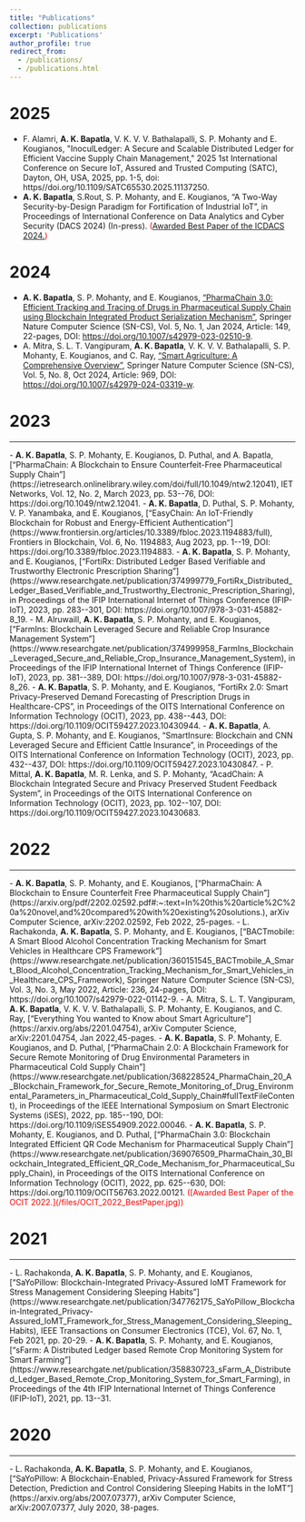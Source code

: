 ```yaml
---
title: "Publications"
collection: publications
excerpt: 'Publications'
author_profile: true
redirect_from: 
  - /publications/
  - /publications.html
---
```

2025
======
- F. Alamri, <b>A. K. Bapatla</b>, V. K. V. V. Bathalapalli, S. P. Mohanty and E. Kougianos, "InoculLedger: A Secure and Scalable Distributed Ledger for Efficient Vaccine Supply Chain Management," 2025 1st International Conference on Secure IoT, Assured and Trusted Computing (SATC), Dayton, OH, USA, 2025, pp. 1-5, doi: https//doi.org/10.1109/SATC65530.2025.11137250.
- <b>A. K. Bapatla</b>, S.Rout, S. P. Mohanty, and E. Kougianos, “A Two-Way Security-by-Design Paradigm for Fortification of Industrial IoT”, in Proceedings of International Conference on Data Analytics and Cyber Security (DACS 2024) (In-press). <span style="color:red;">([Awarded Best Paper of the ICDACS 2024.](/files/IDACS_2024.png))</span>

2024
======
- <b>A. K. Bapatla</b>, S. P. Mohanty, and E. Kougianos, [“PharmaChain 3.0: Efficient Tracking and Tracing of Drugs in Pharmaceutical Supply Chain using Blockchain Integrated Product Serialization Mechanism”](https://www.researchgate.net/profile/Saraju-Mohanty/publication/377185846_PharmaChain_30_Efficient_Tracking_and_Tracing_of_Drugs_in_Pharmaceutical_Supply_Chain_Using_Blockchain_Integrated_Product_Serialization_Mechanism/links/65ada1fbf323f74ff1e44988/PharmaChain-30-Efficient-Tracking-and-Tracing-of-Drugs-in-Pharmaceutical-Supply-Chain-Using-Blockchain-Integrated-Product-Serialization-Mechanism.pdf), Springer Nature Computer Science (SN-CS), Vol. 5, No. 1, Jan 2024, Article: 149, 22-pages, DOI: https://doi.org/10.1007/s42979-023-02510-9.
- A. Mitra, S. L. T. Vangipuram, <b>A. K. Bapatla</b>, V. K. V. V. Bathalapalli, S. P. Mohanty, E. Kougianos, and C. Ray, [“Smart Agriculture: A Comprehensive Overview”](https://www.researchgate.net/profile/Saraju-Mohanty/publication/385009606_Smart_Agriculture_A_Comprehensive_Overview/links/672cc25d77f274616d625f72/Smart-Agriculture-A-Comprehensive-Overview.pdf), Springer Nature Computer Science (SN-CS), Vol. 5, No. 8, Oct 2024, Article: 969, DOI: https://doi.org/10.1007/s42979-024-03319-w.


2023
======
<hr />
- <b>A. K. Bapatla</b>, S. P. Mohanty, E. Kougianos, D. Puthal, and A. Bapatla, [“PharmaChain: A Blockchain to Ensure Counterfeit-Free Pharmaceutical Supply Chain”](https://ietresearch.onlinelibrary.wiley.com/doi/full/10.1049/ntw2.12041), IET Networks, Vol. 12, No. 2, March 2023, pp. 53--76, DOI: https://doi.org/10.1049/ntw2.12041.
- <b>A. K. Bapatla</b>, D. Puthal, S. P. Mohanty, V. P. Yanambaka, and E. Kougianos, [“EasyChain: An IoT-Friendly Blockchain for Robust and Energy-Efficient Authentication”](https://www.frontiersin.org/articles/10.3389/fbloc.2023.1194883/full), Frontiers in Blockchain, Vol. 6, No. 1194883, Aug 2023, pp. 1--19, DOI: https://doi.org/10.3389/fbloc.2023.1194883.
- <b>A. K. Bapatla</b>, S. P. Mohanty, and E. Kougianos, [“FortiRx: Distributed Ledger Based Verifiable and Trustworthy Electronic Prescription Sharing”](https://www.researchgate.net/publication/374999779_FortiRx_Distributed_Ledger_Based_Verifiable_and_Trustworthy_Electronic_Prescription_Sharing), in Proceedings of the IFIP International Internet of Things Conference (IFIP-IoT), 2023, pp. 283--301, DOI: https://doi.org/10.1007/978-3-031-45882-8_19.
- M. Alruwaill, <b>A. K. Bapatla</b>, S. P. Mohanty, and E. Kougianos, [“FarmIns: Blockchain Leveraged Secure and Reliable Crop Insurance Management System”](https://www.researchgate.net/publication/374999958_FarmIns_Blockchain_Leveraged_Secure_and_Reliable_Crop_Insurance_Management_System), in Proceedings of the IFIP International Internet of Things Conference (IFIP-IoT), 2023, pp. 381--389, DOI: https://doi.org/10.1007/978-3-031-45882-8_26.
- <b>A. K. Bapatla</b>, S. P. Mohanty, and E. Kougianos, “FortiRx 2.0: Smart Privacy-Preserved Demand Forecasting of Prescription Drugs in Healthcare-CPS”, in Proceedings of the OITS International Conference on Information Technology (OCIT), 2023, pp. 438--443, DOI: https://doi.org/10.1109/OCIT59427.2023.10430944. 
- <b>A. K. Bapatla</b>, A. Gupta, S. P. Mohanty, and E. Kougianos, “SmartInsure: Blockchain and CNN Leveraged Secure and Efficient Cattle Insurance”, in Proceedings of the OITS International Conference on Information Technology (OCIT), 2023, pp. 432--437, DOI: https://doi.org/10.1109/OCIT59427.2023.10430847.
- P. Mittal, <b>A. K. Bapatla</b>, M. R. Lenka, and S. P. Mohanty, “AcadChain: A Blockchain Integrated Secure and Privacy Preserved Student Feedback System”, in Proceedings of the OITS International Conference on Information Technology (OCIT), 2023, pp. 102--107, DOI: https://doi.org/10.1109/OCIT59427.2023.10430683.


2022
======
<hr />
- <b>A. K. Bapatla</b>, S. P. Mohanty, and E. Kougianos, [“PharmaChain: A Blockchain to Ensure Counterfeit Free Pharmaceutical Supply Chain”](https://arxiv.org/pdf/2202.02592.pdf#:~:text=In%20this%20article%2C%20a%20novel,and%20compared%20with%20existing%20solutions.), arXiv Computer Science, arXiv:2202.02592, Feb 2022, 25-pages.
- L. Rachakonda, <b>A. K. Bapatla</b>, S. P. Mohanty, and E. Kougianos, [“BACTmobile: A Smart Blood Alcohol Concentration Tracking Mechanism for Smart Vehicles in Healthcare CPS Framework”](https://www.researchgate.net/publication/360151545_BACTmobile_A_Smart_Blood_Alcohol_Concentration_Tracking_Mechanism_for_Smart_Vehicles_in_Healthcare_CPS_Framework), Springer Nature Computer Science (SN-CS), Vol. 3, No. 3, May 2022, Article: 236, 24-pages, DOI: https://doi.org/10.1007/s42979-022-01142-9.
- A. Mitra, S. L. T. Vangipuram, <b>A. K. Bapatla</b>, V. K. V. V. Bathalapalli, S. P. Mohanty, E. Kougianos, and C. Ray, [“Everything You wanted to Know about Smart Agriculture”](https://arxiv.org/abs/2201.04754), arXiv Computer Science, arXiv:2201.04754, Jan 2022,45-pages.
- <b>A. K. Bapatla</b>, S. P. Mohanty, E. Kougianos, and D. Puthal, [“PharmaChain 2.0: A Blockchain Framework for Secure Remote Monitoring of Drug Environmental Parameters in Pharmaceutical Cold Supply Chain”](https://www.researchgate.net/publication/368228524_PharmaChain_20_A_Blockchain_Framework_for_Secure_Remote_Monitoring_of_Drug_Environmental_Parameters_in_Pharmaceutical_Cold_Supply_Chain#fullTextFileContent), in Proceedings of the IEEE International Symposium on Smart Electronic Systems (iSES), 2022, pp. 185--190, DOI: https://doi.org/10.1109/iSES54909.2022.00046.
- <b>A. K. Bapatla</b>, S. P. Mohanty, E. Kougianos, and D. Puthal, [“PharmaChain 3.0: Blockchain Integrated Efficient QR Code Mechanism for Pharmaceutical Supply Chain”](https://www.researchgate.net/publication/369076509_PharmaChain_30_Blockchain_Integrated_Efficient_QR_Code_Mechanism_for_Pharmaceutical_Supply_Chain), in Proceedings of the OITS International Conference on Information Technology (OCIT), 2022, pp. 625--630, DOI: https://doi.org/10.1109/OCIT56763.2022.00121. <span style="color:red;">([Awarded Best Paper of the OCIT 2022.](/files/OCIT_2022_BestPaper.jpg))</span>

2021
=====
<hr />
- L. Rachakonda, <b>A. K. Bapatla</b>, S. P. Mohanty, and E. Kougianos, [“SaYoPillow: Blockchain-Integrated Privacy-Assured IoMT Framework for Stress Management Considering Sleeping Habits”](https://www.researchgate.net/publication/347762175_SaYoPillow_Blockchain-Integrated_Privacy-Assured_IoMT_Framework_for_Stress_Management_Considering_Sleeping_Habits), IEEE Transactions on Consumer Electronics (TCE), Vol. 67, No. 1, Feb 2021, pp. 20-29.
- <b>A. K. Bapatla</b>, S. P. Mohanty, and E. Kougianos, [“sFarm: A Distributed Ledger based Remote Crop Monitoring System for Smart Farming”](https://www.researchgate.net/publication/358830723_sFarm_A_Distributed_Ledger_Based_Remote_Crop_Monitoring_System_for_Smart_Farming), in Proceedings of the 4th IFIP International Internet of Things Conference (IFIP-IoT), 2021, pp. 13--31.

2020
====
<hr />
- L. Rachakonda, <b>A. K. Bapatla</b>, S. P. Mohanty, and E. Kougianos, [“SaYoPillow: A Blockchain-Enabled, Privacy-Assured Framework for Stress Detection, Prediction and Control Considering Sleeping Habits in the IoMT”](https://arxiv.org/abs/2007.07377), arXiv Computer Science, arXiv:2007.07377, July 2020, 38-pages.
